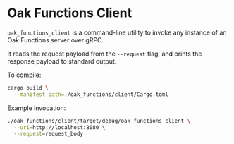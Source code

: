 # Oak Functions Client

`oak_functions_client` is a command-line utility to invoke any instance of an
Oak Functions server over gRPC.

It reads the request payload from the `--request` flag, and prints the response
payload to standard output.

To compile:

```sh
cargo build \
  --manifest-path=./oak_functions/client/Cargo.toml
```

Example invocation:

```sh
./oak_functions/client/target/debug/oak_functions_client \
  --uri=http://localhost:8080 \
  --request=request_body
```
